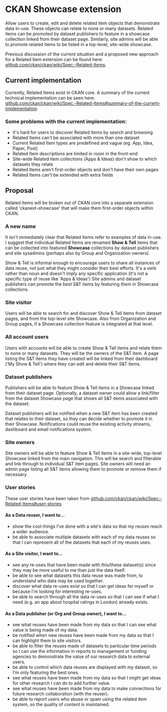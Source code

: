 # CKAN Showcase extension

Allow users to create, edit and delete related item objects that demonstrate data in-use. These objects can relate to none or many datasets. Related items can be promoted by dataset publishers to feature in a showcase collection linked from their dataset page. Similarly, site admins will be able to promote related items to be listed in a top-level, site-wide showcase.

Previous discussion of the current situation and a proposed new approach for a Related Item extension can be found here: [github.com/ckan/ckan/wiki/Spec:-Related-Items](https://github.com/ckan/ckan/wiki/Spec:-Related-Items).

## Current implementation
Currently, Related Items exist in CKAN core. A summary of the current technical implementation can be seen here: [github.com/ckan/ckan/wiki/Spec:-Related-Items#summary-of-the-current-implementation](https://github.com/ckan/ckan/wiki/Spec:-Related-Items#summary-of-the-current-implementation).

### Some problems with the current implementation:
* It's hard for users to discover Related Items by search and browsing
* Related Items can't be associated with more than one dataset
* Current Related Item types are predefined and vague (eg. App, Idea, Paper, Post)
* Related Item descriptions are limited in room in the front-end
* Site-wide Related Item collections (Apps & Ideas) don't show to which datasets they relate
* Related Items aren't first-order objects and don't have their own pages
* Related Items can't be extended with extra fields

## Proposal
Related Items will be broken out of CKAN core into a separate extension called 'ckanext-showcase' that will make them first-order objects within CKAN.

### A new name
It isn't immediately clear that Related Items refer to examples of data in-use. I suggest that individual Related Items are renamed **Show & Tell** items that can be collected into featured **Showcase** collections by dataset publishers and site sysadmins (perhaps also by Group and Organization owners).

Show & Tell is informal enough to encourage users to share all instances of data reuse, not just what they might consider their best efforts.
It's a verb rather than noun and doesn't imply any specific application (it's not a specific type of reuse like 'Apps & Ideas')
Site admins and dataset publishers can promote the best S&T items by featuring them in Showcase collections.

### Site visitor
Users will be able to search for and discover Show & Tell items from dataset pages, and from the top-level site Showcase. Also from Organization and Group pages, if a Showcase collection feature is integrated at that level.

### All account users
Users with accounts will be able to create Show & Tell items and relate them to none or many datasets. They will be the owners of the S&T item. A page listing the S&T items they have created will be linked from their dashboard ('My Show & Tell') where they can edit and delete their S&T items.

### Dataset publishers
Publishers will be able to feature Show & Tell items in a Showcase linked from their dataset page. Optionally, a dataset owner could allow a link/filter from the dataset Showcase page that shows all S&T items associated with the dataset.

Dataset publishers will be notified when a new S&T item has been created that relates to their dataset, so they can decide whether to promote it in their Showcase. Notifications could reuse the existing activity streams, dashboard and email notifications system.

### Site owners
Site owners will be able to feature Show & Tell items in a site-wide, top-level Showcase linked from the main navigation. This will be search and filterable and link through to individual S&T item pages. Site owners will need an admin page listing all S&T items allowing them to promote or remove them if necessary.

### User stories

These user stories have been taken from [github.com/ckan/ckan/wiki/Spec:-Related-Items#user-stories](https://github.com/ckan/ckan/wiki/Spec:-Related-Items#user-stories)

#### As a Data reuser, I want to...
* show the cool things I've done with a site's data so that my reuses reach a wider audience.
* be able to associate multiple datasets with each of my data reuses so that I can represent all of the datasets that each of my reuses uses.

#### As a Site visitor, I want to...
* see any re-uses that have been made with this/these dataset(s) since they may be more useful to me than just the data itself.
* be able to see what datasets this data reuse was made from, to understand who data may be used together.
* discover what data re-uses exist so that I can get ideas for myself or because I'm looking for interesting re-uses.
* be able to search through all the data re-uses so that I can see if what I need (e.g. an app about hospital ratings in London) already exists.

#### As a Data publisher (or Org and Group owner), I want to...
* see what reuses have been made from my data so that I can see what value is being made of my data.
* be notified when new reuses have been made from my data so that I can highlight them to site visitors.
* be able to filter the reuses made of datasets to particular time periods so I can use the information in reports to management or funding agencies to demonstrate the value of our research data to external users.
* be able to control which data reuses are displayed with my dataset, so I'm only featuring the best ones.
* see what reuses have been made from my data so that I might get ideas for other research I can do to add further value.
* see what reuses have been made from my data to make connections for future research collaboration (with the reuser).
* be able to report users who abuse or spam using the related item system, so the quality of content is maintained.
